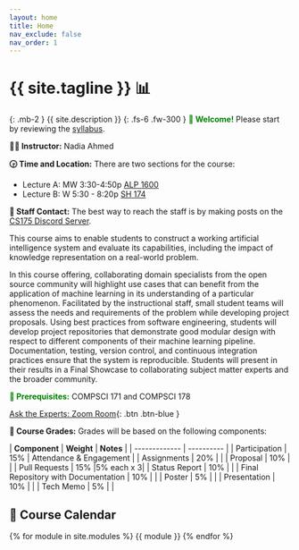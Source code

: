 ```yaml
---
layout: home
title: Home
nav_exclude: false
nav_order: 1
---
```


# {{ site.tagline }} 📊
{: .mb-2 }
{{ site.description }}
{: .fs-6 .fw-300 }
<b style='color: green'> 👋 Welcome!</b> Please start by reviewing the [syllabus](https://uc-irvine-cs175.github.io/uci-cs175/syllabus/).

**👩‍🏫 Instructor:** Nadia Ahmed

**🕞 Time and Location:** There are two sections for the course:
- Lecture A: MW 3:30-4:50p [ALP 1600](https://classrooms.uci.edu/classroomtechnology/classrooms/alp/alp-1600)
- Lecture B: W 5:30 - 8:20p [SH 174](https://classrooms.uci.edu/classroomtechnology/classrooms/sh/sh-174)
  
**📲 Staff Contact:** The best way to reach the staff is by making posts on the [CS175 Discord Server](https://discord.gg/4B4XyZsY6t).


This course aims to enable students to construct a working artificial intelligence system and evaluate its capabilities, including the impact of knowledge representation on a real-world problem.

In this course offering, collaborating domain specialists from the open source community will highlight use cases that can benefit from the application of machine learning in its understanding of a particular phenomenon. Facilitated by the instructional staff, small student teams will assess the needs and requirements of the problem while developing project proposals. Using best practices from software engineering, students will develop project repositories that demonstrate good modular design with respect to different components of their machine learning pipeline. Documentation, testing, version control, and continuous integration practices ensure that the system is reproducible. Students will present in their results in a Final Showcase to collaborating subject matter experts and the broader community. 

<b style='color: green'> 🛑 Prerequisites:</b> COMPSCI 171 and COMPSCI 178


[Ask the Experts: Zoom Room](https://uci.zoom.us/my/nadiauci){: .btn .btn-blue }

**🎯 Course Grades:** Grades will be based on the following components:

| **Component** | **Weight** | **Notes** |
| ------------- | ---------- |
| Participation | 15% | Attendance & Engagement |
| Assignments | 20% | |
| Proposal | 10% | |
| Pull Requests | 15% |5% each x 3|
| Status Report | 10% | |
| Final Repository with Documentation | 10% | |
| Poster | 5% | |
| Presentation | 10% | |
| Tech Memo | 5% | |

## 📆 Course Calendar
{% for module in site.modules %}
{{ module }}
{% endfor %}
